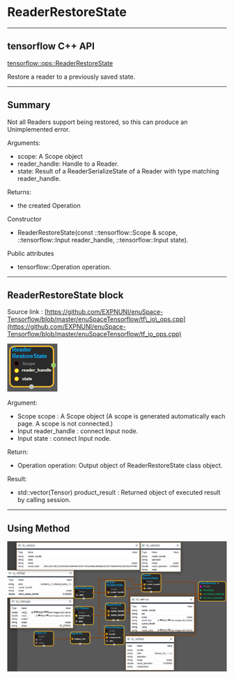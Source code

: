 # ReaderRestoreState

---

## tensorflow C++ API

[tensorflow::ops::ReaderRestoreState](https://www.tensorflow.org/api_docs/cc/class/tensorflow/ops/reader-restore-state)

Restore a reader to a previously saved state.

---

## Summary

Not all Readers support being restored, so this can produce an Unimplemented error.

Arguments:

* scope: A Scope object
* reader\_handle: Handle to a Reader.
* state: Result of a ReaderSerializeState of a Reader with type matching reader\_handle.

Returns:

* the created Operation

Constructor

* ReaderRestoreState\(const ::tensorflow::Scope & scope, ::tensorflow::Input reader\_handle, ::tensorflow::Input state\).

Public attributes

* tensorflow::Operation operation.

---

## ReaderRestoreState block

Source link : [https://github.com/EXPNUNI/enuSpace-Tensorflow/blob/master/enuSpaceTensorflow/tf\_io\_ops.cpp](https://github.com/EXPNUNI/enuSpace-Tensorflow/blob/master/enuSpaceTensorflow/tf_io_ops.cpp)

![](/assets/io_ReaderRestoreState_Symbol.png)

Argument:

* Scope scope : A Scope object \(A scope is generated automatically each page. A scope is not connected.\)
* Input reader\_handle : connect  Input node.
* Input state : connect  Input node.

Return:

* Operation operation: Output object of ReaderRestoreState class object.

Result:

* std::vector\(Tensor\) product\_result : Returned object of executed result by calling session.

---

## Using Method

![](/assets/io_ReaderRestoreState_Method.png)

